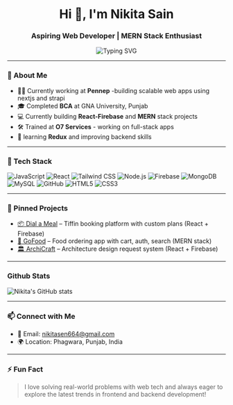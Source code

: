 <h1 align="center">Hi 👋, I'm Nikita Sain</h1>
<h3 align="center">Aspiring Web Developer | MERN Stack Enthusiast</h3>

<p align="center" width="full">
  <img src="https://readme-typing-svg.herokuapp.com?font=Fira+Code&size=18&pause=1000&color=58A6FF&center=true&width=435&lines=React+%7C+Firebase+%7C+MongoDB+%7C+Tailwind+CSS;Aspiring+MERN+Developer;Always+Learning+New+Things+%F0%9F%93%96" alt="Typing SVG" />
</p>

---

### 💫 About Me

- 👩‍💼 Currently working at **Pennep** -building scalable web apps using nextjs and strapi
- 🎓 Completed **BCA** at GNA University, Punjab
- 💻 Currently building **React-Firebase** and **MERN** stack projects
- 🛠️ Trained at **O7 Services** - working on full-stack apps
- 🧠 learning **Redux** and improving backend skills

---

### 🚀 Tech Stack

![JavaScript](https://img.shields.io/badge/-JavaScript-black?style=flat-square&logo=javascript)
![React](https://img.shields.io/badge/-React-black?style=flat-square&logo=react)
![Tailwind CSS](https://img.shields.io/badge/-TailwindCSS-black?style=flat-square&logo=tailwind-css)
![Node.js](https://img.shields.io/badge/-Node.js-black?style=flat-square&logo=node.js)
![Firebase](https://img.shields.io/badge/-Firebase-black?style=flat-square&logo=firebase)
![MongoDB](https://img.shields.io/badge/-MongoDB-black?style=flat-square&logo=mongodb)
![MySQL](https://img.shields.io/badge/-MySQL-black?style=flat-square&logo=mysql)
![GitHub](https://img.shields.io/badge/-GitHub-black?style=flat-square&logo=github)
![HTML5](https://img.shields.io/badge/-HTML5-black?style=flat-square&logo=html5)
![CSS3](https://img.shields.io/badge/-CSS3-black?style=flat-square&logo=css3)

---

### 📌 Pinned Projects

- [📦 Dial a Meal](#) – Tiffin booking platform with custom plans (React + Firebase)
- [🍕 GoFood](#) – Food ordering app with cart, auth, search (MERN stack)
- [🏛️ ArchiCraft](#) – Architecture design request system (React + Firebase)

---

### Github Stats

![Nikita's GitHub stats](https://github-readme-stats.vercel.app/api?username=NikitaSain20&show_icons=true&theme=radical)

---

### 📫 Connect with Me

- 📧 Email: [nikitasen664@gmail.com](mailto:nikitasen664@gmail.com)
- 🌍 Location: Phagwara, Punjab, India

---

### ⚡ Fun Fact

> I love solving real-world problems with web tech and always eager to explore the latest trends in frontend and backend development!
